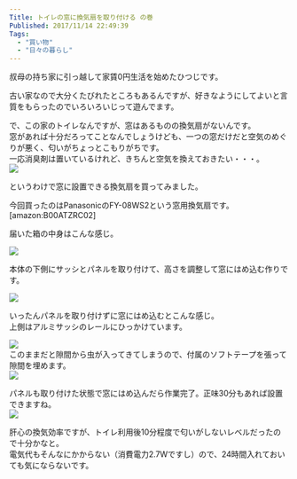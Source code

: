 ```yaml
---
Title: トイレの窓に換気扇を取り付ける の巻
Published: 2017/11/14 22:49:39
Tags:
  - "買い物"
  - "日々の暮らし"
---
```

叔母の持ち家に引っ越して家賃0円生活を始めたひつじです。  

古い家なので大分くたびれたところもあるんですが、好きなようにしてよいと言質をもらったのでいろいろいじって遊んでます。    

で、この家のトイレなんですが、窓はあるものの換気扇がないんです。  
窓があれば十分だろってことなんでしょうけども、一つの窓だけだと空気のめぐりが悪く、匂いがちょっとこもりがちです。  
一応消臭剤は置いているけれど、きちんと空気を換えておきたい・・・。  
![](20171112224532.jpg) 

というわけで窓に設置できる換気扇を買ってみました。  




今回買ったのはPanasonicのFY-08WS2という窓用換気扇です。  
[amazon:B00ATZRC02]

届いた箱の中身はこんな感じ。  

![](20171112224401.jpg) 

本体の下側にサッシとパネルを取り付けて、高さを調整して窓にはめ込む作りです。  

![](20171112224614.jpg) 

いったんパネルを取り付けずに窓にはめ込むとこんな感じ。  
上側はアルミサッシのレールにひっかけています。

![](20171112230312.jpg)   
このままだと隙間から虫が入ってきてしまうので、付属のソフトテープを張って隙間を埋めます。   
![](20171112231238.jpg) 

パネルも取り付けた状態で窓にはめ込んだら作業完了。正味30分もあれば設置できますね。  
![](20171112232715.jpg)   

肝心の換気効率ですが、トイレ利用後10分程度で匂いがしないレベルだったので十分かなと。  
電気代もそんなにかからない（消費電力2.7Wですし）ので、24時間入れておいても気にならないです。  

